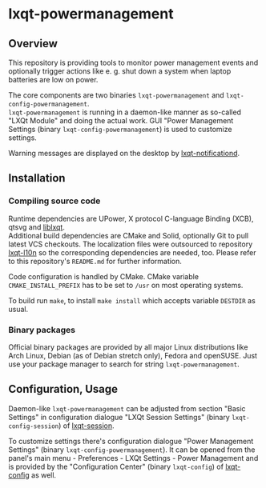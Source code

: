 # lxqt-powermanagement

## Overview

This repository is providing tools to monitor power management events and optionally trigger actions like e. g. shut down a system when laptop batteries are low on power.

The core components are two binaries `lxqt-powermanagement` and `lxqt-config-powermanagement`.   
`lxqt-powermanagement` is running in a daemon-like manner as so-called "LXQt Module" and doing the actual work. GUI "Power Management Settings (binary `lxqt-config-powermanagement`) is used to customize settings.

Warning messages are displayed on the desktop by [lxqt-notificationd](https://github.com/lxde/lxqt-notificationd).

## Installation

### Compiling source code

Runtime dependencies are UPower, X protocol C-language Binding (XCB), qtsvg and [liblxqt](https://github.com/lxde/liblxqt).   
Additional build dependencies are CMake and Solid, optionally Git to pull latest VCS checkouts. The localization files were outsourced to repository [lxqt-l10n](https://github.com/lxde/lxqt-l10n) so the corresponding dependencies are needed, too. Please refer to this repository's `README.md` for further information.   

Code configuration is handled by CMake. CMake variable `CMAKE_INSTALL_PREFIX` has to be set to `/usr` on most operating systems.   

To build run `make`, to install `make install` which accepts variable `DESTDIR` as usual.   

### Binary packages

Official binary packages are provided by all major Linux distributions like Arch Linux, Debian (as of Debian stretch only), Fedora and openSUSE. Just use your package manager to search for string `lxqt-powermanagement`.

## Configuration, Usage

Daemon-like `lxqt-powermanagement` can be adjusted from section "Basic Settings" in configuration dialogue "LXQt Session Settings" (binary `lxqt-config-session`) of [lxqt-session](https://github.com/lxde/lxqt-session).

To customize settings there's configuration dialogue "Power Management Settings" (binary `lxqt-config-powermanagement`). It can be opened from the panel's main menu - Preferences - LXQt Settings - Power Management and is provided by the "Configuration Center" (binary `lxqt-config`) of [lxqt-config](https://github.com/lxde/lxqt-config) as well.
